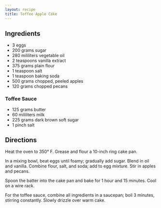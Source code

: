 ```yaml
---
layout: recipe
title: Toffee Apple Cake
---
```


## Ingredients

* 3 eggs
* 200 grams sugar
* 280 mililiters vegetable oil
* 2 teaspoons vanilla extract
* 375 grams plain flour
* 1 teaspoon salt
* 1 teaspoon baking soda
* 500 grams chopped, peeled apples
* 120 grams chopped pecans

### Toffee Sauce

* 125 grams butter
* 60 mililiters milk
* 225 grams dark brown soft sugar
* 1 pinch salt

## Directions

Heat the oven to 350° F. Grease and flour a 10-inch ring cake pan.

In a mixing bowl, beat eggs until foamy; gradually add sugar. Blend in
oil and vanilla. Combine flour, salt, and soda; add to egg mixture. Stir
in apples and pecans.

Spoon the batter into the cake pan and bake for 1 hour and 15 minutes.
Cool on a wire rack.

For the toffee sauce, combine all ingredients in a saucepan; boil 3
minutes, stirring constantly. Slowly drizzle over warm cake.

